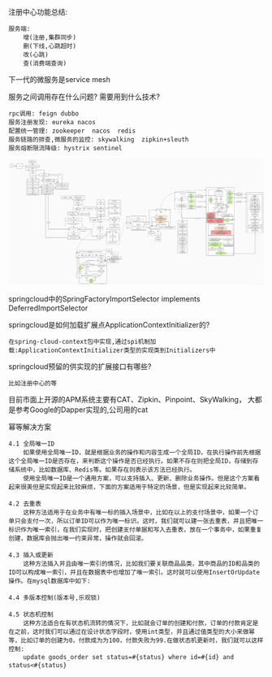 注册中心功能总结:

    服务端:
        增(注册,集群同步)
        删(下线,心跳超时)
        改(心跳)
        查(消费端查询)
    
    

下一代的微服务是service mesh

服务之间调用存在什么问题? 需要用到什么技术?

    rpc调用: feign dubbo
    服务注册发现: eureka nacos
    配置统一管理: zookeeper  nacos  redis
    服务链路的排查,微服务的监控: skywalking  zipkin+sleuth
    服务熔断限流降级: hystrix sentinel


![springcloud流程图](img/1301657768238_.pic_hd.jpg)


springcloud中的SpringFactoryImportSelector implements  DeferredImportSelector



springcloud是如何加载扩展点ApplicationContextInitializer的?
    
    在spring-cloud-context包中实现,通过spi机制加载:ApplicationContextInitializer类型的实现类到Initializers中


springcloud预留的供实现的扩展接口有哪些?

    比如注册中心的等


目前市面上开源的APM系统主要有CAT、Zipkin、Pinpoint、SkyWalking，
大都是参考Google的Dapper实现的,公司用的cat


幂等解决方案

    4.1 全局唯一ID
        如果使用全局唯一ID，就是根据业务的操作和内容生成一个全局ID，在执行操作前先根据这个全局唯一ID是否存在，来判断这个操作是否已经执行。如果不存在则把全局ID，存储到存储系统中，比如数据库、Redis等。如果存在则表示该方法已经执行。
        使用全局唯一ID是一个通用方案，可以支持插入、更新、删除业务操作。但是这个方案看起来很美但是实现起来比较麻烦，下面的方案适用于特定的场景，但是实现起来比较简单。
    
    4.2 去重表
        这种方法适用于在业务中有唯一标的插入场景中，比如在以上的支付场景中，如果一个订单只会支付一次，所以订单ID可以作为唯一标识。这时，我们就可以建一张去重表，并且把唯一标识作为唯一索引，在我们实现时，把创建支付单据和写入去重表，放在一个事务中，如果重复创建，数据库会抛出唯一约束异常，操作就会回滚。
    
    4.3 插入或更新
        这种方法插入并且由唯一索引的情况，比如我们要关联商品品类，其中商品的ID和品类的ID可以构成唯一索引，并且在数据表中也增加了唯一索引。这时就可以使用InsertOrUpdate操作。在mysql数据库中如下:

    4.4 多版本控制(版本号,乐观锁)
    
    4.5 状态机控制
        这种方法适合在有状态机流转的情况下，比如就会订单的创建和付款，订单的付款肯定是在之前，这时我们可以通过在设计状态字段时，使用int类型，并且通过值类型的大小来做幂等，比如订单的创建为0，付款成为为100，付款失败为99.在做状态机更新时，我们就可以这样控制:
        update goods_order set status=#{status} where id=#{id} and status<#{status}
        






















    
